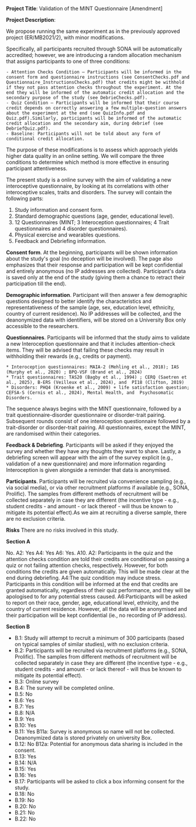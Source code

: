
**Project Title**: Validation of the MINT Questionnaire [Amendment]

**Project Description**:

<!-- Study 2 Ethics Amendment  -->

We propose running the same experiment as in the previously approved project (ER/MB2021/2), with minor modifications.

Specifically, all participants recruited through SONA will be automatically accredited; however, we are introducing a random allocation mechanism that assigns participants to one of three conditions:

    - Attention Checks Condition – Participants will be informed in the consent form and questionnaire instructions (see ConsentChecks.pdf and  Questionnaire_InstructionsChecks.pdf) that credits might be withhold if they not pass attention checks throughout the experiment. At the end they will be informed of the automatic credit allocation and the secondary purpose of the study (see DebrieChecks.pdf).
    - Quiz Condition – Participants will be informed that their course credit depends on correctly answering a few multiple-question answers about the experiment at the end (see QuizInfo.pdf and Quiz.pdf).Similarly, participants will be informed of the automatic credit allocation and the secondary aim, during debrief (see DebriefQuiz.pdf).
    - Baseline: Participants will not be told about any form of conditional credit allocation. 

The purpose of these modifications is to assess which approach yields higher data quality in an online setting. 
We will compare the three conditions to determine which method is more effective in ensuring participant attentiveness.

<!-- Study 2 Aproved Ethics -->

The present study is a online survey with the aim of validating a new interoceptive questionnaire, by looking at its correlations with other interoceptive scales, traits and disorders. The survey will contain the following parts:

1. Study information and consent form.
2. Standard demographic questions (age, gender, educational level).
3. 12 Questionnaires (MINT; 3 Interoception questionnaires; 4 Trait questionnaires and 4 disorder questionnaires).
4. Physical exercise and wearables questions.
5. Feedback and Debriefing information.

**Consent form**. At the beginning, participants will be shown information about the study's goal (no deception will be involved).
The page also emphasizes that their response and participation will be kept confidential and entirely anonymous (no IP addresses are collected).
Participant's data is saved only at the end of the study (giving them a chance to retract their participation till the end).

**Demographic information**. Participant will then answer a few demographic questions designed to better identify the characteristics and representativeness of the sample (age, sex, education level, ethnicity, country of current residence). No IP addresses will be collected, and the deanonymized data with identifiers, will be stored on a University Box only accessible to the researchers.

**Questionnaires**. Participants will be informed that the study aims to validate a new Interoception questionnaire and that it includes attention-check items. They will be advised that failing these checks may result in withholding their rewards (e.g., credits or payment).

    * Interoception questionnaires: MAIA-2 (Mehling et al., 2018); IAS (Murphy et al., 2020) ; BPQ-VSF (Brand et al., 2024)
    * Trait questionnaires: TAS20 (Bagby et al., 1994) ; CERQ (Saetren et al., 2025), B-ERS (Veilleux et al., 2024), and  PI18 (Clifton, 2019)
    * Disorders: PHQ4 (Kroenke et al., 2009) + life satisfaction question; CEFSA-S (Cernis et al., 2024), Mental Health, and  Psychosomatic Disorders.

The sequence always begins with the MINT questionnaire, followed by a trait questionnaire-disorder questionnaire or disorder-trait pairing. Subsequent rounds consist of one interoception questionnaire followed by a trait-disorder or disorder-trait pairing. All questionnaires, except the MINT, are randomised within their categories.

**Feedback & Debriefing**. Participants will be asked if they enjoyed the survey and whether they have any thoughts they want to share. Lastly, a debriefing screen will appear with the aim of the survey explicit (e.g., validation of a new questionnaire) and more information regarding Interoception is given alongside a reminder that data is anonymised.

**Participants**. Participants will be recruited via convenience sampling (e.g., via social media), or via other recruitment platforms if available (e.g., SONA, Prolific).
The samples from different methods of recruitment will be collected separately in case they are different (the incentive type - e.g., student credits - and amount - or lack thereof - will thus be known to mitigate its potential effect).As we aim at recruiting a diverse sample, there are no exclusion criteria.

**Risks** There are no risks involved in this study.

**Section A**

No.
A2: Yes
A4: Yes
A6: Yes.
A10. 
    A2: Participants in the quiz and the attention checks condition are told their credits are conditional on passing a quiz or not failing attention checks, respectively. However, for both conditions the credits are given automatically. This will be made clear at the end during debriefing. 
    A4:The quiz condition may induce stress. Participants in this condition will be informed at the end that credits are granted automatically, regardless of their quiz performance, and they will be apologised to for any potential stress caused.
    A6:Participants will be asked to report on their race, gender, age, educational level, ethnicity, and the country of current residence. However, all the data will be anonymised and their participation will be kept confidential (ie., no recording of IP address).

**Section B**

-   B.1: Study will attempt to recruit a minimum of 300 participants (based on typical samples of similar studies), with no exclusion criteria.
-   B.2: Participants will be recruited via recruitment platforms (e.g., SONA, Prolific). The samples from different methods of recruitment will be collected
    separately in case they are different (the incentive type - e.g., student credits - and amount - or lack thereof - will thus be known to mitigate its potential effect).
-   B.3: Online survey
-   B.4: The survey will be completed online.
-   B.5: No
-   B.6: Yes
-   B.7: Yes
-   B.8: N/A
-   B.9: Yes
-   B.10: Yes
-   B.11: Yes
    B11a: Survey is anonymous so name will not be collected. Deanonymized data is stored privately on university Box.
-   B.12: No
    B12a: Potential for anonymous data sharing is included in the consent.
-   B.13: Yes
-   B.14: N/A
-   B.15: Yes
-   B.16: Yes
-   B.17: Participants will be asked to click a box informing consent for the study.
-   B.18: No
-   B.19: No
-   B.20: No
-   B.21: No
-   B.22: No
